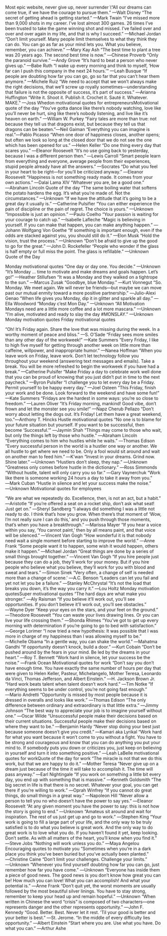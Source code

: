 Most epic website, never give up, never surrender
\“All our dreams can come true, if we have the courage to pursue them.” —Walt Disney
“The secret of getting ahead is getting started.” —Mark Twain
“I’ve missed more than 9,000 shots in my career. I’ve lost almost 300 games. 26 times I’ve been trusted to take the game winning shot and missed. I’ve failed over and over and over again in my life, and that is why I succeed.” —Michael Jordan
“Don’t limit yourself. Many people limit themselves to what they think they can do. You can go as far as your mind lets you. What you believe, remember, you can achieve.” —Mary Kay Ash
“The best time to plant a tree was 20 years ago. The second best time is now.” ―Chinese Proverb
“Only the paranoid survive.” —Andy Grove
“It’s hard to beat a person who never gives up.” —Babe Ruth
“I wake up every morning and think to myself, ‘How far can I push this company in the next 24 hours.’” —Leah Busque
“If people are doubting how far you can go, go so far that you can’t hear them anymore.” —Michele Ruiz
“We need to accept that we won’t always make the right decisions, that we’ll screw up royally sometimes―understanding that failure is not the opposite of success, it’s part of success.” ―Arianna Huffington
“Write it. Shoot it. Publish it. Crochet it. Sauté it. Whatever. MAKE.” —Joss Whedon
motivational quotes for entrepreneursMotivational quote of the day
“You’ve gotta dance like there’s nobody watching, love like you’ll never be hurt, sing like there’s nobody listening, and live like it’s heaven on earth.” —William W. Purkey
“Fairy tales are more than true: not because they tell us that dragons exist, but because they tell us that dragons can be beaten.”―Neil Gaiman
“Everything you can imagine is real.”―Pablo Picasso
“When one door of happiness closes, another opens; but often we look so long at the closed door that we do not see the one which has been opened for us.” ―Helen Keller
“Do one thing every day that scares you.” ―Eleanor Roosevelt
“It’s no use going back to yesterday, because I was a different person then.” ―Lewis Carroll
“Smart people learn from everything and everyone, average people from their experiences, stupid people already have all the answers.” —Socrates
“Do what you feel in your heart to be right―for you’ll be criticized anyway.” ―Eleanor Roosevelt
“Happiness is not something ready made. It comes from your own actions.” ―Dalai Lama XIV
“Whatever you are, be a good one.” ―Abraham Lincoln
Quote of the day
“The same boiling water that softens the potato hardens the egg. It’s what you’re made of. Not the circumstances.” —Unknown
“If we have the attitude that it’s going to be a great day it usually is.” —Catherine Pulsifier
“You can either experience the pain of discipline or the pain of regret. The choice is yours.” —Unknown
“Impossible is just an opinion.” —Paulo Coelho
“Your passion is waiting for your courage to catch up.” —Isabelle Lafleche
“Magic is believing in yourself. If you can make that happen, you can make anything happen.” —Johann Wolfgang Von Goethe
“If something is important enough, even if the odds are stacked against you, you should still do it.” —Elon Musk
“Hold the vision, trust the process.” —Unknown
“Don’t be afraid to give up the good to go for the great.” —John D. Rockefeller
“People who wonder if the glass is half empty or full miss the point. The glass is refillable.” —Unknown
Quote of the Day

Monday motivational quotes
“One day or day one. You decide.” —Unknown
“It’s Monday … time to motivate and make dreams and goals happen. Let’s go!” —Heather Stillufsen
“It was a Monday and they walked on a tightrope to the sun.” ―Marcus Zusak
“Goodbye, blue Monday.” ―Kurt Vonnegut
“So. Monday. We meet again. We will never be friends—but maybe we can move past our mutual enmity toward a more positive partnership.” ―Julio-Alexi Genao
“When life gives you Monday, dip it in glitter and sparkle all day.” —Ella Woodword
“Monday c’est Mon Day.” —Unknown
“All Motivation Mondays need are a little more coffee and a lot more mascara.” —Unknown
“I’m alive, motivated and ready to slay the day #MONSLAY.” —Unknown
Monday motivation quotes
Friday motivational quotes

“Oh! It’s Friday again. Share the love that was missing during the week. In a worthy moment of peace and bliss.” —S. O’Sade
“Friday sees more smiles than any other day of the workweek!” —Kate Summers
“Every Friday, I like to high five myself for getting through another week on little more than caffeine, willpower, and inappropriate humor.” —Nanea Hoffman
“When you leave work on Friday, leave work. Don’t let technology follow you throughout your weekend (answering text messages and emails). Take a break. You will be more refreshed to begin the workweek if you have had a break.” —Catherine Pulsifer
“Make Friday a day to celebrate work well done that you can be proud of knowing that you just didn’t put in time to the next paycheck.” —Byron Pulsifer
“I challenge you to let every day be a Friday. Permit yourself to be happy every day.” —Joel Osteen
“This Friday, finish your work and be done. Look forward to the weekend and have some fun!” —Kate Summers
“Fridays are the hardest in some ways: you’re so close to freedom.” —Lauren Oliver
“It’s Friday morning, mankind! Good vibe, don’t frown and let the monster see you smile!” —Napz Cherub Pellazo
“Don’t worry about letting the dogs out. It’s Friday! Let them have a great weekend, too.”―Anthony T. Hincks
Hustle motivational quotes
“No one is to blame for your future situation but yourself. If you want to be successful, then become ‘Successful.’” ―Jaymin Shah
“Things may come to those who wait, but only the things left by those who hustle.” ―Abraham Lincoln
“Everything comes to him who hustles while he waits.” ―Thomas Edison
“Every successful person in the world is a hustler one way or another. We all hustle to get where we need to be. Only a fool would sit around and wait on another man to feed him.” ―K’wan
“Invest in your dreams. Grind now. Shine later.” ―Unknown
“Hustlers don’t sleep, they nap.” ―Unknown
“Greatness only comes before hustle in the dictionary.” ―Ross Simmonds
“Without hustle, talent will only carry you so far.” ―Gary Vaynerchuk
“Work like there is someone working 24 hours a day to take it away from you.” ―Mark Cuban
“Hustle in silence and let your success make the noise.” ―Unknown
Motivational quotes for employees

“We are what we repeatedly do. Excellence, then, is not an act, but a habit.” ―Aristotle
“If you’re offered a seat on a rocket ship, don’t ask what seat! Just get on.” ―Sheryl Sandberg
“I always did something I was a little not ready to do. I think that’s how you grow. When there’s that moment of ‘Wow, I’m not really sure I can do this,’ and you push through those moments, that’s when you have a breakthrough.” ―Marissa Mayer
“If you hear a voice within you say, ‘You cannot paint,’ then by all means paint, and that voice will be silenced.” ―Vincent Van Gogh
“How wonderful it is that nobody need wait a single moment before starting to improve the world.” ―Anne Frank
“Some people want it to happen, some wish it would happen, others make it happen.” ―Michael Jordan
“Great things are done by a series of small things brought together.” ―Vincent Van Gogh
“If you hire people just because they can do a job, they’ll work for your money. But if you hire people who believe what you believe, they’ll work for you with blood and sweat and tears.” ―Simon Sinek
“Very often, a change of self is needed more than a change of scene.’ ―A.C. Benson
“Leaders can let you fail and yet not let you be a failure.” ―Stanley McChrystal
“It’s not the load that breaks you down, it’s the way you carry it.” ―Lou Holtz
Monday motivation quotesSuper motivational quotes
“The hard days are what make you stronger.” ―Aly Raisman
“If you believe it’ll work out, you’ll see opportunities. If you don’t believe it’ll work out, you’ll see obstacles.” ―Wayne Dyer
“Keep your eyes on the stars, and your feet on the ground.” ―Theodore Roosevelt
“You can waste your lives drawing lines. Or you can live your life crossing them.” ―Shonda Rhimes
“You’ve got to get up every morning with determination if you’re going to go to bed with satisfaction.” ―George Lorimer
“I now tried a new hypothesis: It was possible that I was more in charge of my happiness than I was allowing myself to be.” ―Michelle Obama
“In a gentle way, you can shake the world.” ―Mahatma Gandhi
“If opportunity doesn’t knock, build a door.” ―Kurt Cobain
“Don’t be pushed around by the fears in your mind. Be led by the dreams in your heart.” ―Roy T. Bennett
“Work hard in silence, let your success be the noise.” ―Frank Ocean
Motivational quotes for work
“Don’t say you don’t have enough time. You have exactly the same number of hours per day that were given to Helen Keller, Pasteur, Michelangelo, Mother Teresa, Leonardo da Vinci, Thomas Jefferson, and Albert Einstein.” ―H. Jackson Brown Jr.
“Hard work beats talent when talent doesn’t work hard.” ―Tim Notke
“If everything seems to be under control, you’re not going fast enough.” ―Mario Andretti
“Opportunity is missed by most people because it is dressed in overalls and looks like work.” ―Thomas Edison
“The only difference between ordinary and extraordinary is that little extra.” ―Jimmy Johnson
“The best way to appreciate your job is to imagine yourself without one.” ―Oscar Wilde
“Unsuccessful people make their decisions based on their current situations. Successful people make their decisions based on where they want to be.” ―Benjamin Hardy
“Never stop doing your best just because someone doesn’t give you credit.” ―Kamari aka Lyrikal
“Work hard for what you want because it won’t come to you without a fight. You have to be strong and courageous and know that you can do anything you put your mind to. If somebody puts you down or criticizes you, just keep on believing in yourself and turn it into something positive.” ―Leah LaBelle
motivational quotes for workQuote of the day for work
“The miracle is not that we do this work, but that we are happy to do it.” ―Mother Teresa
“Never give up on a dream just because of the time it will take to accomplish it. The time will pass anyway.” ―Earl Nightingale
“If you work on something a little bit every day, you end up with something that is massive.” ―Kenneth Goldsmith
“The big secret in life is that there is no secret. Whatever your goal, you can get there if you’re willing to work.” ―Oprah Winfrey
“If you cannot do great things, do small things in a great way.” ―Napoleon Hill
“Never allow a person to tell you no who doesn’t have the power to say yes.” ―Eleanor Roosevelt
“At any given moment you have the power to say: this is not how the story is going to end.” ―Unknown
“Amateus sit around and wait for inspiration. The rest of us just get up and go to work.” ―Stephen King
“Your work is going to fill a large part of your life, and the only way to be truly satisfied is to do what you believe is great work. And the only way to do great work is to love what you do. If you haven’t found it yet, keep looking. Don’t settle. As with all matters of the heart, you’ll know when you find it.” ―Steve Jobs
“Nothing will work unless you do.” ―Maya Angelou
Encouraging quotes to motivate you
“Sometimes when you’re in a dark place you think you’ve been buried but you’ve actually been planted.” ―Christine Caine
“Don’t limit your challenges. Challenge your limits.” ―Unknown
“Whenever you find yourself doubting how far you can go, just remember how far you have come.” ―Unknown
“Everyone has inside them a piece of good news. The good news is you don’t know how great you can be! How much you can love! What you can accomplish! And what your potential is.” ―Anne Frank
“Don’t quit yet, the worst moments are usually followed by the most beautiful silver linings. You have to stay strong, remember to keep your head up and remain hopeful.” ―Unknown
“When written in Chinese the word “crisis” is composed of two characters―one represents danger and the other represents opportunity.” ―John F. Kennedy
“Good. Better. Best. Never let it rest. ’Til your good is better and your better is best.” ―St. Jerome.
“In the middle of every difficulty lies opportunity.” ―Albert Einstein
“Start where you are. Use what you have. Do what you can.” ―Arthur Ashe
